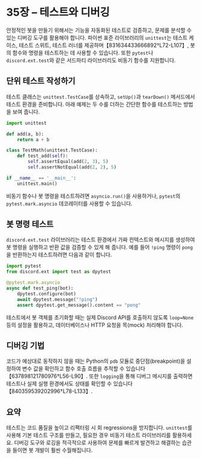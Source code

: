 # 35장 – 테스트와 디버깅

안정적인 봇을 만들기 위해서는 기능을 자동화된 테스트로 검증하고, 문제를 분석할 수 있는 디버깅 도구를 활용해야 합니다. 파이썬 표준 라이브러리의 `unittest`는 테스트 케이스, 테스트 스위트, 테스트 러너를 제공하며【831634433666892†L72-L107】, 봇의 함수와 명령을 테스트하는 데 사용할 수 있습니다. 또한 `pytest`나 `discord.ext.test`와 같은 서드파티 라이브러리도 비동기 함수를 지원합니다.

## 단위 테스트 작성하기

테스트 클래스는 `unittest.TestCase`를 상속하고, `setUp()`과 `tearDown()` 메서드에서 테스트 환경을 준비합니다. 아래 예제는 두 수를 더하는 간단한 함수를 테스트하는 방법을 보여 줍니다.

```python
import unittest

def add(a, b):
    return a + b

class TestMath(unittest.TestCase):
    def test_add(self):
        self.assertEqual(add(2, 3), 5)
        self.assertNotEqual(add(2, 2), 5)

if __name__ == '__main__':
    unittest.main()
```

비동기 함수나 봇 명령을 테스트하려면 `asyncio.run()`을 사용하거나, `pytest`의 `pytest.mark.asyncio` 데코레이터를 사용할 수 있습니다.

## 봇 명령 테스트

`discord.ext.test` 라이브러리는 테스트 환경에서 가짜 컨텍스트와 메시지를 생성하여 봇 명령을 실행하고 반환 값을 검증할 수 있게 해 줍니다. 예를 들어 `!ping` 명령이 `pong`을 반환하는지 테스트하려면 다음과 같이 합니다.

```python
import pytest
from discord.ext import test as dpytest

@pytest.mark.asyncio
async def test_ping(bot):
    dpytest.configure(bot)
    await dpytest.message("!ping")
    assert dpytest.get_message().content == "pong"
```

테스트에서 봇 객체를 초기화할 때는 실제 Discord API를 호출하지 않도록 `loop=None` 등의 설정을 활용하고, 데이터베이스나 HTTP 요청을 목(mock) 처리해야 합니다.

## 디버깅 기법

코드가 예상대로 동작하지 않을 때는 Python의 `pdb` 모듈로 중단점(breakpoint)을 설정하여 변수 값을 확인하고 함수 호출 흐름을 추적할 수 있습니다【637898121780976†L56-L90】. 또한 `logging`을 통해 디버그 메시지를 출력하면 테스트나 실제 실행 환경에서도 상태를 확인할 수 있습니다【840359539202996†L78-L133】.

## 요약

테스트는 코드 품질을 높이고 리팩터링 시 회 regressions을 방지합니다. `unittest`를 사용해 기본 테스트 구조를 만들고, 필요한 경우 비동기 테스트 라이브러리를 활용하세요. 디버깅 도구와 로깅을 적극적으로 사용하여 문제를 빠르게 발견하고 해결하는 습관을 들이면 봇 개발이 훨씬 수월해집니다.

